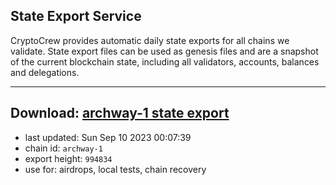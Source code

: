 ## State Export Service
CryptoCrew provides automatic daily state exports for all chains we validate. State export files can be used as genesis files and are a snapshot of the current blockchain state, including all validators, accounts, balances and delegations.

---
**Download: [archway-1 state export](https://dl.ccvalidators.com/SERVICE/archway/archway-1_export_994834.json)**
---

- last updated: Sun Sep 10 2023 00:07:39
- chain id: `archway-1`
- export height: `994834`
- use for: airdrops, local tests, chain recovery
